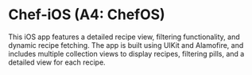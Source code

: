 # Chef-iOS (A4: ChefOS)

This iOS app features a detailed recipe view, filtering functionality, and dynamic recipe fetching. The app is built using UIKit and Alamofire, and includes multiple collection views to display recipes, filtering pills, and a detailed view for each recipe.

